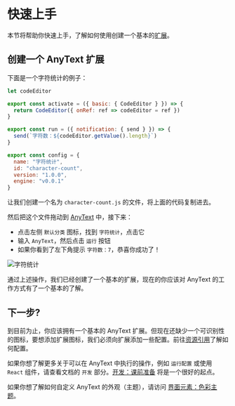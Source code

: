 # 快速上手
本节将帮助你快速上手，了解如何使用创建一个基本的[扩展](capabilities-expansion)。

## 创建一个 AnyText 扩展
下面是一个字符统计的例子：

```js
let codeEditor

export const activate = ({ basic: { CodeEditor } }) => {
  return CodeEditor({ onRef: ref => codeEditor = ref })
}

export const run = ({ notification: { send } }) => {
  send(`字符数：${codeEditor.getValue().length}`)
}

export const config = {
  name: "字符统计",
  id: "character-count",
  version: "1.0.0",
  engine: "v0.0.1"
}
```

让我们创建一个名为 `character-count.js` 的文件，将上面的代码复制进去。

然后把这个文件拖动到 [AnyText](https:/anytext.cn) 中，接下来：

- 点击左侧 `默认分类` 图标，找到 `字符统计`，点击它
- 输入 `AnyText`，然后点击 `运行` 按钮
- 如果你看到了左下角提示 `字符数：7`，恭喜你成功了！

![字符统计](/character-count.png)

通过上述操作，我们已经创建了一个基本的扩展，现在的你应该对 AnyText 的工作方式有了一个基本的了解。

## 下一步?
到目前为止，你应该拥有一个基本的 AnyText 扩展。但现在还缺少一个可识别性的图标，要想添加扩展图标，我们必须向扩展添加一些配置。前往[资源引用](/guide/resources-refs)了解如何配置。

如果你想了解更多关于可以在 AnyText 中执行的操作，例如 `运行配置` 或使用 `React` 组件，请查看文档的 `开发` 部分。[开发：课前准备](/guide/) 将是一个很好的起点。

如果你想了解如何自定义 AnyText 的外观（主题），请访问 [界面元素：色彩主题](/guide/theme)。
